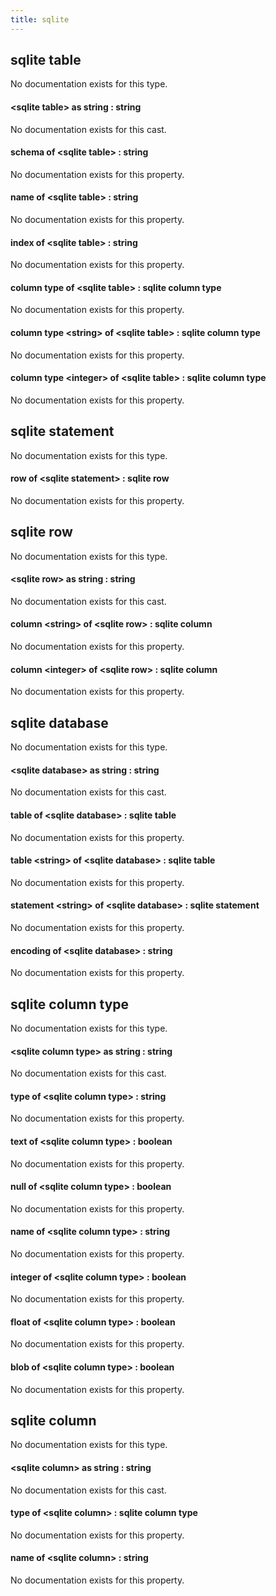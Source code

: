```yaml
---
title: sqlite
---
```


## sqlite table

No documentation exists for this type.

#### &lt;sqlite table&gt; as string : string

No documentation exists for this cast.

#### schema of &lt;sqlite table&gt; : string

No documentation exists for this property.

#### name of &lt;sqlite table&gt; : string

No documentation exists for this property.

#### index of &lt;sqlite table&gt; : string

No documentation exists for this property.

#### column type of &lt;sqlite table&gt; : sqlite column type

No documentation exists for this property.

#### column type &lt;string&gt; of &lt;sqlite table&gt; : sqlite column type

No documentation exists for this property.

#### column type &lt;integer&gt; of &lt;sqlite table&gt; : sqlite column type

No documentation exists for this property.

## sqlite statement

No documentation exists for this type.

#### row of &lt;sqlite statement&gt; : sqlite row

No documentation exists for this property.

## sqlite row

No documentation exists for this type.

#### &lt;sqlite row&gt; as string : string

No documentation exists for this cast.

#### column &lt;string&gt; of &lt;sqlite row&gt; : sqlite column

No documentation exists for this property.

#### column &lt;integer&gt; of &lt;sqlite row&gt; : sqlite column

No documentation exists for this property.

## sqlite database

No documentation exists for this type.

#### &lt;sqlite database&gt; as string : string

No documentation exists for this cast.

#### table of &lt;sqlite database&gt; : sqlite table

No documentation exists for this property.

#### table &lt;string&gt; of &lt;sqlite database&gt; : sqlite table

No documentation exists for this property.

#### statement &lt;string&gt; of &lt;sqlite database&gt; : sqlite statement

No documentation exists for this property.

#### encoding of &lt;sqlite database&gt; : string

No documentation exists for this property.

## sqlite column type

No documentation exists for this type.

#### &lt;sqlite column type&gt; as string : string

No documentation exists for this cast.

#### type of &lt;sqlite column type&gt; : string

No documentation exists for this property.

#### text of &lt;sqlite column type&gt; : boolean

No documentation exists for this property.

#### null of &lt;sqlite column type&gt; : boolean

No documentation exists for this property.

#### name of &lt;sqlite column type&gt; : string

No documentation exists for this property.

#### integer of &lt;sqlite column type&gt; : boolean

No documentation exists for this property.

#### float of &lt;sqlite column type&gt; : boolean

No documentation exists for this property.

#### blob of &lt;sqlite column type&gt; : boolean

No documentation exists for this property.

## sqlite column

No documentation exists for this type.

#### &lt;sqlite column&gt; as string : string

No documentation exists for this cast.

#### type of &lt;sqlite column&gt; : sqlite column type

No documentation exists for this property.

#### name of &lt;sqlite column&gt; : string

No documentation exists for this property.

